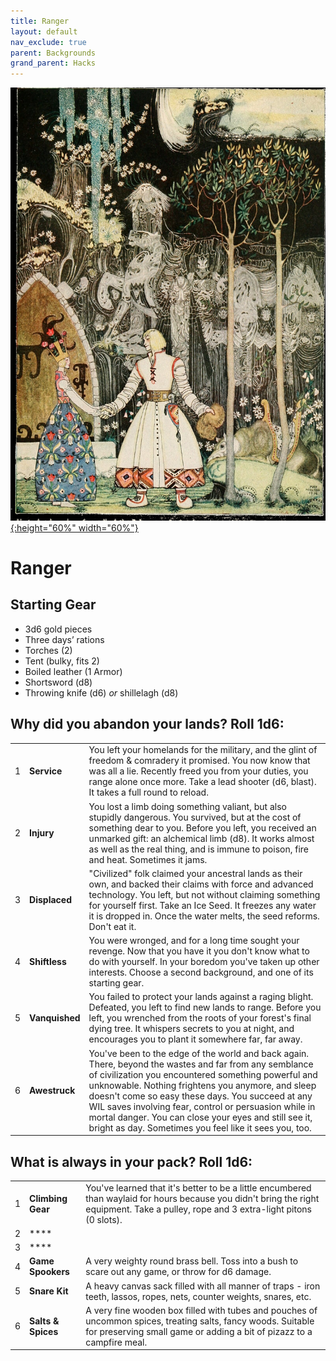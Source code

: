 ```yaml
---
title: Ranger
layout: default
nav_exclude: true
parent: Backgrounds
grand_parent: Hacks
---
```


[![Alt text](/img/backgrounds/ranger.jpg "East of the Sun and West of the Moon, illustrated by Kay Nielsen"){:height="60%" width="60%"}](/img/backgrounds/ranger.jpg)

# Ranger

## Starting Gear

- 3d6 gold pieces
- Three days’ rations
- Torches (2)
- Tent (bulky, fits 2)
- Boiled leather (1 Armor)
- Shortsword (d8)
- Throwing knife (d6) _or_ shillelagh (d8)

## Why did you abandon your lands? Roll 1d6:

|      |      |      |
| ---- | ---- | ---- |
| 1    |**Service** | You left your homelands for the military, and the glint of freedom & comradery it promised. You now know that was all a lie. Recently freed you from your duties, you range alone once more. Take a lead shooter (d6, blast). It takes a full round to reload. |
| 2    |**Injury** | You lost a limb doing something valiant, but also stupidly dangerous. You survived, but at the cost of something dear to you. Before you left, you received an unmarked gift: an alchemical limb (d8). It works almost as well as the real thing, and is immune to poison, fire and heat. Sometimes it jams. |
| 3    | **Displaced**| "Civilized" folk claimed your ancestral lands as their own, and backed their claims with force and advanced technology. You left, but not without claiming something for yourself first. Take an Ice Seed. It freezes any water it is dropped in. Once the water melts, the seed reforms. Don't eat it. |
| 4    | **Shiftless**| You were wronged, and for a long time sought your revenge. Now that you have it you don't know what to do with yourself. In your boredom you've taken up other interests. Choose a second background, and one of its starting gear. |
| 5    |**Vanquished**| You failed to protect your lands against a raging blight. Defeated, you left to find new lands to range. Before you left, you wrenched from the roots of your forest's final dying tree. It whispers secrets to you at night, and encourages you to plant it somewhere far, far away.|     
| 6    |**Awestruck**| You've been to the edge of the world and back again. There, beyond the wastes and far from any semblance of civilization you encountered something powerful and unknowable. Nothing frightens you anymore, and sleep doesn't come so easy these days. You succeed at any WIL saves involving fear, control or persuasion while in mortal danger. You can close your eyes and still see it, bright as day. Sometimes you feel like it sees you, too. |  

## What is always in your pack? Roll 1d6:

|      |                          |                                                              |
| ---- | ------------------------ | ------------------------------------------------------------ |
| 1    | **Climbing Gear** | You've learned that it's better to be a little encumbered than waylaid for hours because you didn't bring the right equipment. Take a pulley, rope and 3 extra-light pitons (0 slots).   |
| 2    | **** |  |
| 3    | ****  | |
| 4    | **Game Spookers** | A very weighty round brass bell. Toss into a bush to scare out any game, or throw for d6 damage. |
| 5    | **Snare Kit**| A heavy canvas sack filled with all manner of traps - iron teeth, lassos, ropes, nets, counter weights, snares, etc. |
| 6    | **Salts & Spices** | A very fine wooden box filled with tubes and pouches of uncommon spices, treating salts, fancy woods. Suitable for preserving small game or adding a bit of pizazz to a campfire meal. |
